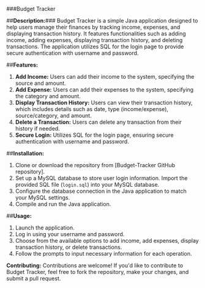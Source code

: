###Budget Tracker

##**Description:**###
Budget Tracker is a simple Java application designed to help users manage their finances by tracking income, expenses, and displaying transaction history. It features functionalities such as adding income, adding expenses, displaying transaction history, and deleting transactions. The application utilizes SQL for the login page to provide secure authentication with username and password.

##**Features:**
1. **Add Income:** Users can add their income to the system, specifying the source and amount.
2. **Add Expense:** Users can add their expenses to the system, specifying the category and amount.
3. **Display Transaction History:** Users can view their transaction history, which includes details such as date, type (income/expense), source/category, and amount.
4. **Delete a Transaction:** Users can delete any transaction from their history if needed.
5. **Secure Login:** Utilizes SQL for the login page, ensuring secure authentication with username and password.

##**Installation:**
1. Clone or download the repository from [Budget-Tracker GitHub repository].
2. Set up a MySQL database to store user login information. Import the provided SQL file (`login.sql`) into your MySQL database.
3. Configure the database connection in the Java application to match your MySQL settings.
4. Compile and run the Java application.

##**Usage:**
1. Launch the application.
2. Log in using your username and password.
3. Choose from the available options to add income, add expenses, display transaction history, or delete transactions.
4. Follow the prompts to input necessary information for each operation.

**Contributing:**
Contributions are welcome! If you'd like to contribute to Budget Tracker, feel free to fork the repository, make your changes, and submit a pull request.

